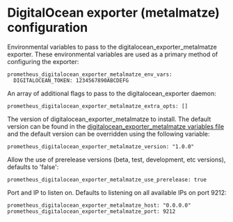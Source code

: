# DigitalOcean exporter (metalmatze) configuration

Environmental variables to pass to the digitalocean_exporter_metalmatze exporter. These environmental variables are used as a primary method of configuring the exporter:

    prometheus_digitalocean_exporter_metalmatze_env_vars:
      DIGITALOCEAN_TOKEN: 1234567890ABCDEFG

An array of additional flags to pass to the digitalocean_exporter daemon:

    prometheus_digitalocean_exporter_metalmatze_extra_opts: []

The version of digitalocean_exporter_metalmatze to install. The default version can be found in the [digitalocean_exporter_metalmatze variables file](../vars/software/digitalocean_exporter_metalmatze.yml) and the default version can be overridden using the following variable:

    prometheus_digitalocean_exporter_metalmatze_version: "1.0.0"

Allow the use of prerelease versions (beta, test, development, etc versions), defaults to 'false':

    prometheus_digitalocean_exporter_metalmatze_use_prerelease: true

Port and IP to listen on. Defaults to listening on all available IPs on port 9212:

    prometheus_digitalocean_exporter_metalmatze_host: "0.0.0.0"
    prometheus_digitalocean_exporter_metalmatze_port: 9212
